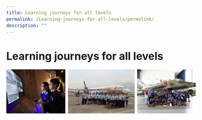 ```yaml
---
title: Learning journeys for all levels
permalink: /Learning-journeys-for-all-levels/permalink/
description: ""
---
```

Learning journeys for all levels
================================

![](/images/LJ.png)